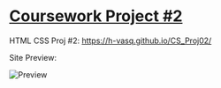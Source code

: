 # [Coursework Project #2](https://h-vasq.github.io/CS_Proj02/)
HTML CSS Proj #2: https://h-vasq.github.io/CS_Proj02/


Site Preview:

![Preview](https://user-images.githubusercontent.com/123214691/225981870-e9c5e5fa-eae0-4c4d-b15c-ff8c2b4fa149.png)
